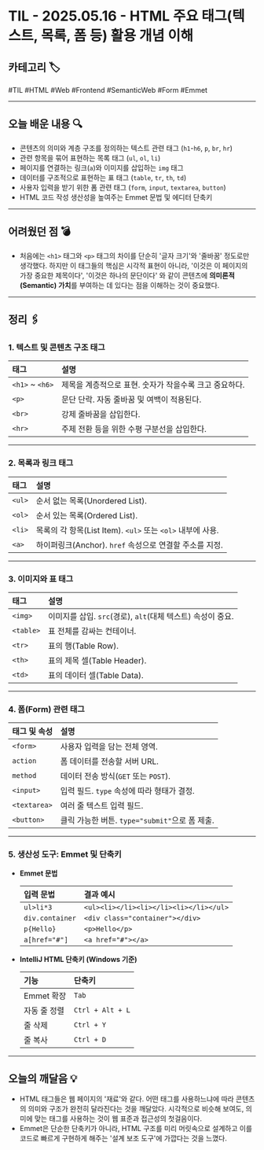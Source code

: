# TIL - 2025.05.16 - HTML 주요 태그(텍스트, 목록, 폼 등) 활용 개념 이해

## 카테고리 🏷️

#TIL #HTML #Web #Frontend #SemanticWeb #Form #Emmet

---

## 오늘 배운 내용 🔍

- 콘텐츠의 의미와 계층 구조를 정의하는 텍스트 관련 태그 (`h1`-`h6`, `p`, `br`, `hr`)
- 관련 항목을 묶어 표현하는 목록 태그 (`ul`, `ol`, `li`)
- 페이지를 연결하는 링크(`a`)와 이미지를 삽입하는 `img` 태그
- 데이터를 구조적으로 표현하는 표 태그 (`table`, `tr`, `th`, `td`)
- 사용자 입력을 받기 위한 폼 관련 태그 (`form`, `input`, `textarea`, `button`)
- HTML 코드 작성 생산성을 높여주는 Emmet 문법 및 에디터 단축키

---

## 어려웠던 점 💣

* 처음에는 `<h1>` 태그와 `<p>` 태그의 차이를 단순히 '글자 크기'와 '줄바꿈' 정도로만 생각했다. 하지만 이 태그들의 핵심은 시각적 표현이 아니라, '이것은 이 페이지의 가장 중요한 제목이다', '이것은
  하나의 문단이다' 와 같이 콘텐츠에 **의미론적(Semantic) 가치**를 부여하는 데 있다는 점을 이해하는 것이 중요했다.

---

## 정리 🖇️

### 1. 텍스트 및 콘텐츠 구조 태그

| 태그              | 설명                              |
|:----------------|:--------------------------------|
| `<h1>` ~ `<h6>` | 제목을 계층적으로 표현. 숫자가 작을수록 크고 중요하다. |
| `<p>`           | 문단 단락. 자동 줄바꿈 및 여백이 적용된다.       |
| `<br>`          | 강제 줄바꿈을 삽입한다.                   |
| `<hr>`          | 주제 전환 등을 위한 수평 구분선을 삽입한다.       |

---

### 2. 목록과 링크 태그

| 태그     | 설명                                            |
|:-------|:----------------------------------------------|
| `<ul>` | 순서 없는 목록(Unordered List).                     |
| `<ol>` | 순서 있는 목록(Ordered List).                       |
| `<li>` | 목록의 각 항목(List Item). `<ul>` 또는 `<ol>` 내부에 사용. |
| `<a>`  | 하이퍼링크(Anchor). `href` 속성으로 연결할 주소를 지정.        |

---

### 3. 이미지와 표 태그

| 태그        | 설명                                        |
|:----------|:------------------------------------------|
| `<img>`   | 이미지를 삽입. `src`(경로), `alt`(대체 텍스트) 속성이 중요. |
| `<table>` | 표 전체를 감싸는 컨테이너.                           |
| `<tr>`    | 표의 행(Table Row).                          |
| `<th>`    | 표의 제목 셀(Table Header).                    |
| `<td>`    | 표의 데이터 셀(Table Data).                     |

---

### 4. 폼(Form) 관련 태그

| 태그 및 속성      | 설명                                 |
|:-------------|:-----------------------------------|
| `<form>`     | 사용자 입력을 담는 전체 영역.                  |
| `action`     | 폼 데이터를 전송할 서버 URL.                 |
| `method`     | 데이터 전송 방식(`GET` 또는 `POST`).        |
| `<input>`    | 입력 필드. `type` 속성에 따라 형태가 결정.       |
| `<textarea>` | 여러 줄 텍스트 입력 필드.                    |
| `<button>`   | 클릭 가능한 버튼. `type="submit"`으로 폼 제출. |

---

### 5. 생산성 도구: Emmet 및 단축키

* **Emmet 문법**

  | 입력 문법 | 결과 예시 |
    | :--- | :--- |
  | `ul>li*3` | `<ul><li></li><li></li><li></li></ul>` |
  | `div.container` | `<div class="container"></div>` |
  | `p{Hello}` | `<p>Hello</p>` |
  | `a[href="#"]` | `<a href="#"></a>` |

* **IntelliJ HTML 단축키 (Windows 기준)**

  | 기능 | 단축키 |
    | :--- | :--- |
  | Emmet 확장 | `Tab` |
  | 자동 줄 정렬 | `Ctrl + Alt + L` |
  | 줄 삭제 | `Ctrl + Y` |
  | 줄 복사 | `Ctrl + D` |

---

## 오늘의 깨달음 💡

* HTML 태그들은 웹 페이지의 '재료'와 같다. 어떤 태그를 사용하느냐에 따라 콘텐츠의 의미와 구조가 완전히 달라진다는 것을 깨달았다. 시각적으로 비슷해 보여도, 의미에 맞는 태그를 사용하는 것이 웹 표준과
  접근성의 첫걸음이다.
* Emmet은 단순한 단축키가 아니라, HTML 구조를 미리 머릿속으로 설계하고 이를 코드로 빠르게 구현하게 해주는 '설계 보조 도구'에 가깝다는 것을 느꼈다.